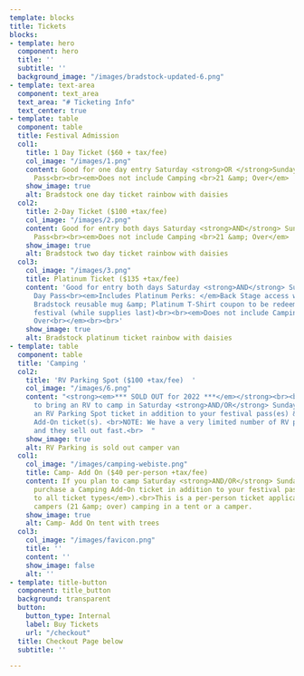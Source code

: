 ```yaml
---
template: blocks
title: Tickets
blocks:
- template: hero
  component: hero
  title: ''
  subtitle: ''
  background_image: "/images/bradstock-updated-6.png"
- template: text-area
  component: text_area
  text_area: "# Ticketing Info"
  text_center: true
- template: table
  component: table
  title: Festival Admission
  col1:
    title: 1 Day Ticket ($60 + tax/fee)
    col_image: "/images/1.png"
    content: Good for one day entry Saturday <strong>OR </strong>Sunday - All Day
      Pass<br><br><em>Does not include Camping <br>21 &amp; Over</em>
    show_image: true
    alt: Bradstock one day ticket rainbow with daisies
  col2:
    title: 2-Day Ticket ($100 +tax/fee)
    col_image: "/images/2.png"
    content: Good for entry both days Saturday <strong>AND</strong> Sunday - All Day
      Pass<br><br><em>Does not include Camping <br>21 &amp; Over</em>
    show_image: true
    alt: Bradstock two day ticket rainbow with daisies
  col3:
    col_image: "/images/3.png"
    title: Platinum Ticket ($135 +tax/fee)
    content: 'Good for entry both days Saturday <strong>AND</strong> Sunday - All
      Day Pass<br><em>Includes Platinum Perks: </em>Back Stage access w/premium beers,
      Bradstock reusable mug &amp; Platinum T-Shirt coupon to be redeemed during the
      festival (while supplies last)<br><br><em>Does not include Camping<br>21 &amp;
      Over<br></em><br><br>'
    show_image: true
    alt: Bradstock platinum ticket rainbow with daisies
- template: table
  component: table
  title: 'Camping '
  col2:
    title: 'RV Parking Spot ($100 +tax/fee)  '
    col_image: "/images/6.png"
    content: "<strong><em>*** SOLD OUT for 2022 ***</em></strong><br><br>If you plan
      to bring an RV to camp in Saturday <strong>AND/OR</strong> Sunday you must purchase
      an RV Parking Spot ticket in addition to your festival pass(es) &amp; your Camping
      Add-On ticket(s). <br>NOTE: We have a very limited number of RV parking spots
      and they sell out fast.<br>  "
    show_image: true
    alt: RV Parking is sold out camper van
  col1:
    col_image: "/images/camping-webiste.png"
    title: Camp- Add On ($40 per-person +tax/fee)
    content: If you plan to camp Saturday <strong>AND/OR</strong> Sunday you must
      purchase a Camping Add-On ticket in addition to your festival pass (<em>applies
      to all ticket types</em>).<br>This is a per-person ticket applicable to adult
      campers (21 &amp; over) camping in a tent or a camper.
    show_image: true
    alt: Camp- Add On tent with trees
  col3:
    col_image: "/images/favicon.png"
    title: ''
    content: ''
    show_image: false
    alt: ''
- template: title-button
  component: title_button
  background: transparent
  button:
    button_type: Internal
    label: Buy Tickets
    url: "/checkout"
  title: Checkout Page below
  subtitle: ''

---
```

